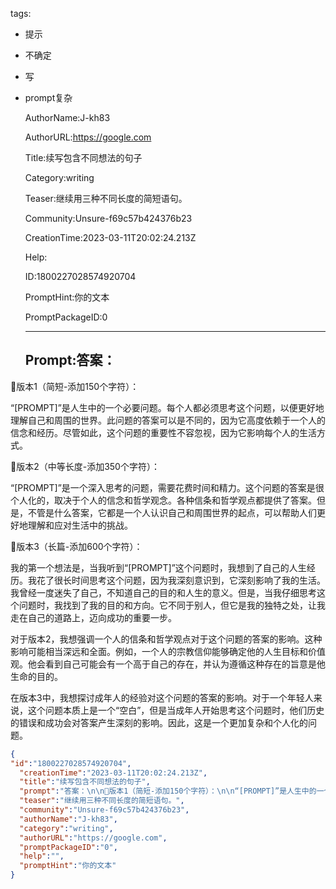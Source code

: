   tags: 
- 提示
- 不确定
- 写
- prompt复杂

  AuthorName:J-kh83

  AuthorURL:https://google.com

  Title:续写包含不同想法的句子

  Category:writing

  Teaser:继续用三种不同长度的简短语句。

  Community:Unsure-f69c57b424376b23

  CreationTime:2023-03-11T20:02:24.213Z

  Help:

  ID:1800227028574920704

  PromptHint:你的文本

  PromptPackageID:0

  ---

  ## Prompt:答案：

📌版本1（简短-添加150个字符）：

“[PROMPT]”是人生中的一个必要问题。每个人都必须思考这个问题，以便更好地理解自己和周围的世界。此问题的答案可以是不同的，因为它高度依赖于一个人的信念和经历。尽管如此，这个问题的重要性不容忽视，因为它影响每个人的生活方式。

📌版本2（中等长度-添加350个字符）：

“[PROMPT]”是一个深入思考的问题，需要花费时间和精力。这个问题的答案是很个人化的，取决于个人的信念和哲学观念。各种信条和哲学观点都提供了答案。但是，不管是什么答案，它都是一个人认识自己和周围世界的起点，可以帮助人们更好地理解和应对生活中的挑战。

📌版本3（长篇-添加600个字符）：

我的第一个想法是，当我听到“[PROMPT]”这个问题时，我想到了自己的人生经历。我花了很长时间思考这个问题，因为我深刻意识到，它深刻影响了我的生活。我曾经一度迷失了自己，不知道自己的目的和人生的意义。但是，当我仔细思考这个问题时，我找到了我的目的和方向。它不同于别人，但它是我的独特之处，让我走在自己的道路上，迈向成功的重要一步。

对于版本2，我想强调一个人的信条和哲学观点对于这个问题的答案的影响。这种影响可能相当深远和全面。例如，一个人的宗教信仰能够确定他的人生目标和价值观。他会看到自己可能会有一个高于自己的存在，并认为遵循这种存在的旨意是他生命的目的。

在版本3中，我想探讨成年人的经验对这个问题的答案的影响。对于一个年轻人来说，这个问题本质上是一个“空白”，但是当成年人开始思考这个问题时，他们历史的错误和成功会对答案产生深刻的影响。因此，这是一个更加复杂和个人化的问题。

  ```json
  {
  "id":"1800227028574920704",
    "creationTime":"2023-03-11T20:02:24.213Z",
    "title":"续写包含不同想法的句子",
    "prompt":"答案：\n\n📌版本1（简短-添加150个字符）：\n\n“[PROMPT]”是人生中的一个必要问题。每个人都必须思考这个问题，以便更好地理解自己和周围的世界。此问题的答案可以是不同的，因为它高度依赖于一个人的信念和经历。尽管如此，这个问题的重要性不容忽视，因为它影响每个人的生活方式。\n\n📌版本2（中等长度-添加350个字符）：\n\n“[PROMPT]”是一个深入思考的问题，需要花费时间和精力。这个问题的答案是很个人化的，取决于个人的信念和哲学观念。各种信条和哲学观点都提供了答案。但是，不管是什么答案，它都是一个人认识自己和周围世界的起点，可以帮助人们更好地理解和应对生活中的挑战。\n\n📌版本3（长篇-添加600个字符）：\n\n我的第一个想法是，当我听到“[PROMPT]”这个问题时，我想到了自己的人生经历。我花了很长时间思考这个问题，因为我深刻意识到，它深刻影响了我的生活。我曾经一度迷失了自己，不知道自己的目的和人生的意义。但是，当我仔细思考这个问题时，我找到了我的目的和方向。它不同于别人，但它是我的独特之处，让我走在自己的道路上，迈向成功的重要一步。\n\n对于版本2，我想强调一个人的信条和哲学观点对于这个问题的答案的影响。这种影响可能相当深远和全面。例如，一个人的宗教信仰能够确定他的人生目标和价值观。他会看到自己可能会有一个高于自己的存在，并认为遵循这种存在的旨意是他生命的目的。\n\n在版本3中，我想探讨成年人的经验对这个问题的答案的影响。对于一个年轻人来说，这个问题本质上是一个“空白”，但是当成年人开始思考这个问题时，他们历史的错误和成功会对答案产生深刻的影响。因此，这是一个更加复杂和个人化的问题。",
    "teaser":"继续用三种不同长度的简短语句。",
    "community":"Unsure-f69c57b424376b23",
    "authorName":"J-kh83",
    "category":"writing",
    "authorURL":"https://google.com",
    "promptPackageID":"0",
    "help":"",
    "promptHint":"你的文本"
  }
  ```
